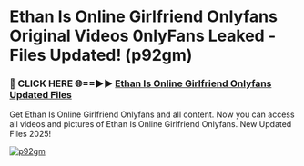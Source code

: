 # Ethan Is Online Girlfriend Onlyfans Original Videos 0nlyFans Leaked - Files Updated! (p92gm)

<h3>🔴 CLICK HERE 🌐==►► <a href="https://tinyurl.com/3hn5wdd3" rel="nofollow">Ethan Is Online Girlfriend Onlyfans Updated Files</a></h3>

Get Ethan Is Online Girlfriend Onlyfans and all content. Now you can access all videos and pictures of Ethan Is Online Girlfriend Onlyfans. New Updated Files 2025!

[![p92gm](https://i.imgur.com/4HnBqBT.gif)](https://tinyurl.com/3hn5wdd3)
